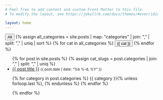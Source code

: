```yaml
---
# Feel free to add content and custom Front Matter to this file.
# To modify the layout, see https://jekyllrb.com/docs/themes/#overriding-theme-defaults

layout: home
---
```


<!-- Category buttons -->
<div id="category-buttons">
  <button data-category="all">All</button>
  {% assign all_categories = site.posts | map: "categories" | join: "," | split: "," | uniq | sort %}
  {% for cat in all_categories %}
    <button data-category="{{ cat | slugify }}">{{ cat }}</button>
  {% endfor %}
</div>

<!-- Post list -->
<ul id="post-list">
  {% for post in site.posts %}
    {% assign cat_slugs = post.categories | join: "," | split: "," | uniq %}
    <li data-categories="{{ cat_slugs | join: ' ' }}">
      <a href="{{ post.url }}">{{ post.title }}</a>
      <small>{{ post.date | date: "%b %-d, %Y" }}</small>
      <p>
        {% for category in post.categories %}
          <span>{{ category }}</span>{% unless forloop.last %}, {% endunless %}
        {% endfor %}
      </p>
    </li>
  {% endfor %}
</ul>

<!-- JavaScript filter logic -->
<script>
  const buttons = document.querySelectorAll('#category-buttons button');
  const posts = document.querySelectorAll('#post-list li');

  buttons.forEach(btn => {
    btn.addEventListener('click', () => {
      const cat = btn.dataset.category;
      posts.forEach(post => {
        const cats = post.dataset.categories.split(" ");
        post.style.display = (cat === "all" || cats.includes(cat)) ? "" : "none";
      });
    });
  });
</script>
